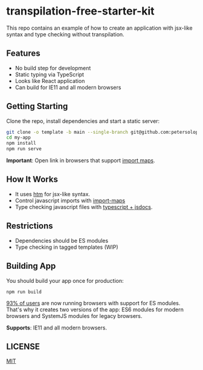 # transpilation-free-starter-kit

This repo contains an example of how to create an application with jsx-like syntax and type checking without transpilation.

## Features

- No build step for development
- Static typing via TypeScript
- Looks like React application
- Can build for IE11 and all modern browsers

## Getting Starting

Clone the repo, install dependencies and start a static server:

```bash
git clone -o template -b main --single-branch git@github.com:petersolopov/transpilation-free-starter-kit.git my-app
cd my-app
npm install
npm run serve
```

**Important**: Open link in browsers that support [import maps](https://caniuse.com/import-maps).

## How It Works

- It uses [htm](https://github.com/developit/htm) for jsx-like syntax.
- Control javascript imports with [import-maps](https://github.com/wicg/import-maps)
- Type checking javascript files with [typescript + jsdocs](https://www.typescriptlang.org/docs/handbook/jsdoc-supported-types.html).

## Restrictions

- Dependencies should be ES modules
- Type checking in tagged templates (WIP)

## Building App

You should build your app once for production:

```
npm run build
```

[93% of users](https://caniuse.com/es6-module) are now running browsers with support for ES modules. That's why it creates two versions of the app: ES6 modules for modern browsers and SystemJS modules for legacy browsers.

**Supports**: IE11 and all modern browsers.

## LICENSE

[MIT](/LICENSE)
